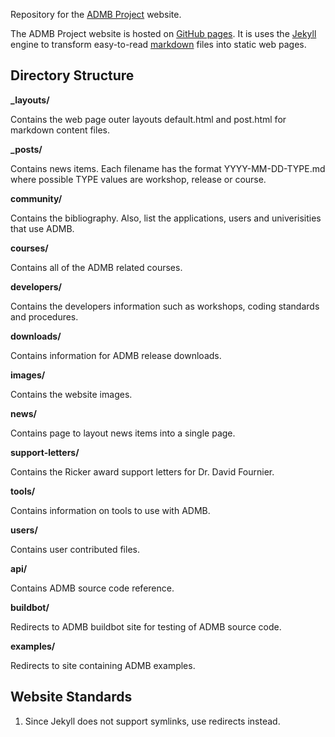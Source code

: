 Repository for the [ADMB Project](http://www.admb-project.org/) website.

The ADMB Project website is hosted on [GitHub pages](https://pages.github.com/).  It
is uses the [Jekyll](https://jekyllrb.com/) engine to transform easy-to-read
[markdown](https://guides.github.com/features/mastering-markdown/) files into static
web pages.

Directory Structure
-------------------

**_layouts/**

Contains the web page outer layouts default.html and post.html for markdown content files.

**_posts/**

Contains news items.  Each filename has the format YYYY-MM-DD-TYPE.md where possible TYPE values are workshop, release or course.

**community/**

Contains the bibliography.  Also, list the applications, users and univerisities that use ADMB.

**courses/**

Contains all of the ADMB related courses.

**developers/**

Contains the developers information such as workshops, coding standards and procedures.

**downloads/**

Contains information for ADMB release downloads.

**images/**

Contains the website images.

**news/**

Contains page to layout news items into a single page.

**support-letters/**

Contains the Ricker award support letters for Dr. David Fournier.

**tools/**

Contains information on tools to use with ADMB.

**users/**

Contains user contributed files.

**api/**

Contains ADMB source code reference.

**buildbot/**

Redirects to ADMB buildbot site for testing of ADMB source code.

**examples/**

Redirects to site containing ADMB examples.

Website Standards
-----------------

1. Since Jekyll does not support symlinks, use redirects instead.
